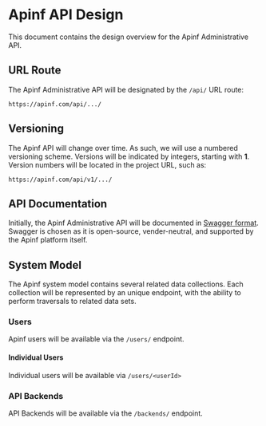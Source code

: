 # Apinf API Design
This document contains the design overview for the Apinf Administrative API.

## URL Route
The Apinf Administrative API will be designated by the `/api/` URL route:

```
https://apinf.com/api/.../
```

## Versioning
The Apinf API will change over time. As such, we will use a numbered versioning scheme. Versions will be indicated by integers, starting with **1**. Version numbers will be located in the project URL, such as:

```
https://apinf.com/api/v1/.../
```

## API Documentation
Initially, the Apinf Administrative API will be documented in [Swagger format](http://swagger.io). Swagger is chosen as it is open-source, vender-neutral, and supported by the Apinf platform itself.

## System Model
The Apinf system model contains several related data collections. Each collection will be represented by an unique endpoint, with the ability to perform traversals to related data sets.

### Users
Apinf users will be available via the `/users/` endpoint.

#### Individual Users
Individual users will be available via `/users/<userId>`

### API Backends
API Backends will be available via the `/backends/` endpoint.


